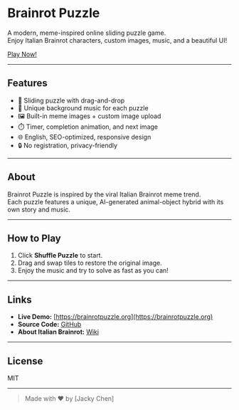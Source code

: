 # Brainrot Puzzle

A modern, meme-inspired online sliding puzzle game.  
Enjoy Italian Brainrot characters, custom images, music, and a beautiful UI!

[Play Now!](https://brainrotpuzzle.org) <!-- 替换为你的实际网址 -->

---

## Features

- 🧩 Sliding puzzle with drag-and-drop
- 🎵 Unique background music for each puzzle
- 🖼️ Built-in meme images + custom image upload
- ⏱️ Timer, completion animation, and next image
- 🌐 English, SEO-optimized, responsive design
- 🔒 No registration, privacy-friendly

---

## About

Brainrot Puzzle is inspired by the viral Italian Brainrot meme trend.  
Each puzzle features a unique, AI-generated animal-object hybrid with its own story and music.

---

## How to Play

1. Click **Shuffle Puzzle** to start.
2. Drag and swap tiles to restore the original image.
3. Enjoy the music and try to solve as fast as you can!

---

## Links

- **Live Demo:** [https://brainrotpuzzle.org](https://brainrotpuzzle.org)
- **Source Code:** [GitHub](https://github.com/Jacky-Chen-Pro/brainrot-puzzle.git)
- **About Italian Brainrot:** [Wiki](https://italianbrainrot.miraheze.org/wiki/Main_Page)

---

## License

MIT

---

> Made with ❤️ by [Jacky Chen]
